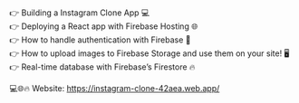 👉 Building a Instagram Clone App 💻 <br />
👉 Deploying a React app with Firebase Hosting 🌐 <br />
👉 How to handle authentication with Firebase 🔑 <br />
👉 How to upload images to Firebase Storage and use them on your site! 🖥️ <br />
👉 Real-time database with Firebase’s Firestore 🔥 <br />

💻🌐🔥 Website: https://instagram-clone-42aea.web.app/